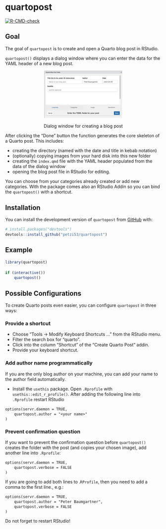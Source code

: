 
# quartopost

<!-- badges: start -->

[![R-CMD-check](https://github.com/petzi53/quartopost/actions/workflows/R-CMD-check.yaml/badge.svg)](https://github.com/petzi53/quartopost/actions/workflows/R-CMD-check.yaml)

<!-- badges: end -->

## Goal

The goal of `quartopost` is to create and open a Quarto blog post in
RStudio.

`quartopost()` displays a dialog window where you can enter the data for
the YAML header of a new blog post.

<div class="figure" style="text-align: center">

<img src="man/figures/README-/shiny-dialog-window.png" alt="Dialog windows shows input field for title, author, date and subtitle" width="50%" />
<p class="caption">
Dialog window for creating a blog post
</p>

</div>

After clicking the “Done” button the function generates the core
skeleton of a Quarto post. This includes:

- creating the directory (named with the date and title in kebab
  notation)
- (optionally) copying images from your hard disk into this new folder
- creating the `index.qmd` file with the YAML header populated from the
  data of the dialog window
- opening the blog post file in RStudio for editing.

You can choose from your categories already created or add new
categories. With the package comes also an RStudio Addin so you can bind
the `quartopost()` with a shortcut.

## Installation

You can install the development version of `quartopost` from
[GitHub](https://github.com/) with:

``` r
# install.packages("devtools")
devtools::install_github("petzi53/quartopost")
```

## Example

``` r
library(quartopost)

if (interactive()) 
    quartopost()
```

## Possible Configurations

To create Quarto posts even easier, you can configure `quartopost` in
three ways:

### Provide a shortcut

- Choose “Tools -\> Modify Keyboard Shortcuts …” from the RStudio menu.
- Filter the search box for “quarto”.
- Click into the column “Shortcut” of the “Create Quarto Post” addin.
- Provide your keyboard shortcut.

### Add author name programmatically

If you are the only blog author on your machine, you can add your name
to the author field automatically.

- Install the `usethis` package. Open `.Rprofile` with
  `usethis::edit_r_profile()`. After adding the following line into
  `.Rprofile` restart RStudio

<!-- -->

    options(servr.daemon = TRUE,
        quartopost.author = "<your name>" 
    )

### Prevent confirmation question

If you want to prevent the confirmation question before `quartopost()`
creates the folder with the post (and copies your chosen image), add
another line into `.Rprofile`:

    options(servr.daemon = TRUE,
        quartopost.verbose = FALSE 
    )

If you are going to add both lines to .`RProfile`, then you need to add
a comma to the first line., e.g.:

    options(servr.daemon = TRUE,
        quartopost.author = "Peter Baumgartner",
        quartopost.verbose = FALSE 
    )

Do not forget to restart RStudio!
